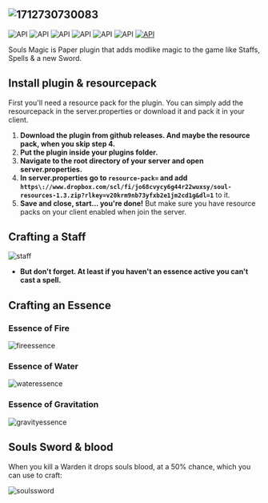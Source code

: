 ## ![1712730730083](https://github.com/Zopnote/souls-magic/assets/126571884/124fd3b5-7f4c-46b4-ae73-f349f5c7da4d)
![API](https://img.shields.io/badge/Language_-_Java-EA792B)   ![API](https://img.shields.io/badge/API_-_Paper-68CA20)    ![API](https://img.shields.io/badge/Status_-_In_Development-B2E58D)     ![API](https://img.shields.io/badge/Build_System-Gradle-DC8DE5)     ![API](https://img.shields.io/badge/Current_version-1.0-DB9797)       ![API](https://img.shields.io/badge/Plugin_is-paperweight-97DBC9)      [![API](https://img.shields.io/badge/Link_to-SpigotMC-EBB240)](https://img.shields.io/website?url=http%3A//www.website.com/path/to/page.html)    

Souls Magic is Paper plugin that adds modlike magic to the game like Staffs, Spells & a new Sword.

## Install plugin & resourcepack
First you'll need a resource pack for the plugin. You can simply add the resourcepack in the server.properties or download it and pack it in your client.

1. **Download the plugin from github releases. And maybe the resource pack, when you skip step 4.**
2. **Put the plugin inside your plugins folder.**
3. **Navigate to the root directory of your server and open server.properties.**
4. **In server.properties go to ```resource-pack=``` and add
 ```https\://www.dropbox.com/scl/fi/jo68cvycy6g44r22wuxsy/soul-resources-1.3.zip?rlkey=v20krm9nb73yfxb2e1jm2cd1g&dl=1```** to it.
5. **Save and close, start... you're done!** But make sure you have resource packs on your client enabled when join the server.

## Crafting a Staff
![staff](https://github.com/Zopnote/souls-magic/assets/126571884/a1b8bbad-f47d-4756-afc5-73f9c58e1975)
- **But don't forget. At least if you haven't an essence active you can't cast a spell.**

## Crafting an Essence
### Essence of Fire
![fireessence](https://github.com/Zopnote/souls-magic/assets/126571884/7ed52766-3ef9-4625-99f9-1918de2657c8)
### Essence of Water
![wateressence](https://github.com/Zopnote/souls-magic/assets/126571884/59270b14-97c9-488c-9207-a1eb298f181d)
### Essence of Gravitation
![gravityessence](https://github.com/Zopnote/souls-magic/assets/126571884/f2f68371-a4ab-4974-a122-d3f7eebf17b3)

## Souls Sword & blood
When you kill a Warden it drops souls blood, at a 50% chance, which you can use to craft:

![soulssword](https://github.com/Zopnote/souls-magic/assets/126571884/6175b13e-1bbe-41b9-9694-43da62114639)
